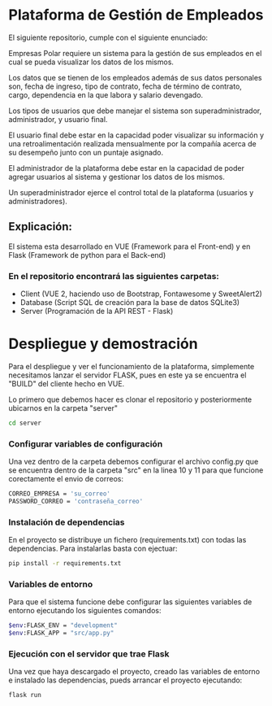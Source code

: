 # Plataforma de Gestión de Empleados

El siguiente repositorio, cumple con el siguiente enunciado:


Empresas Polar requiere un sistema para la gestión de sus empleados en el cual se pueda visualizar los datos de los mismos.

Los datos que se tienen de los empleados además de sus datos personales son, fecha de ingreso, tipo de contrato, fecha de término de contrato, cargo, dependencia en la que labora y salario devengado.

Los tipos de usuarios que debe manejar el sistema son superadministrador, administrador, y usuario final.

El usuario final debe estar en la capacidad poder visualizar su información y una retroalimentación realizada mensualmente por la compañía acerca de su desempeño junto con un puntaje asignado.

El administrador de la plataforma debe estar en la capacidad de poder agregar usuarios al sistema y gestionar los datos de los mismos.

Un superadministrador ejerce el control total de la plataforma (usuarios y administradores).

## Explicación:

El sistema esta desarrollado en VUE (Framework para el Front-end) y en Flask (Framework de python para el Back-end)

### En el repositorio encontrará las siguientes carpetas:

- Client (VUE 2, haciendo uso de Bootstrap, Fontawesome y SweetAlert2)
- Database (Script SQL de creación para la base de datos SQLite3)
- Server (Programación de la API REST - Flask)

# Despliegue y demostración

Para el despliegue y ver el funcionamiento de la plataforma, simplemente necesitamos lanzar el servidor FLASK, pues en este ya se encuentra el "BUILD" del cliente hecho en VUE.

Lo primero que debemos hacer es clonar el repositorio y posteriormente ubicarnos en la carpeta "server"

```bash
cd server
```
### Configurar variables de configuración

Una vez dentro de la carpeta debemos configurar el archivo config.py que se encuentra dentro de la carpeta "src" en la linea 10 y 11 para que funcione corectamente el envio de correos:

```bash
CORREO_EMPRESA = 'su_correo'
PASSWORD_CORREO = 'contraseña_correo'
```

### Instalación de dependencias

En el proyecto se distribuye un fichero (requirements.txt) con todas las dependencias. Para instalarlas basta con ejectuar:

```bash
pip install -r requirements.txt
```

### Variables de entorno

Para que el sistema funcione debe configurar las siguientes variables de entorno ejecutando los siguientes comandos:

```bash
$env:FLASK_ENV = "development"
$env:FLASK_APP = "src/app.py"
```

### Ejecución con el servidor que trae Flask

Una vez que haya descargado el proyecto, creado las variables de entorno e instalado las dependencias, pueds arrancar el proyecto ejecutando:

```bash
flask run
```